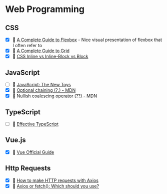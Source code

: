 # Web Programming
## CSS
- [x] 🔗 [A Complete Guide to Flexbox](https://css-tricks.com/snippets/css/a-guide-to-flexbox/) - Nice visual presentation of flexbox that I often refer to
- [x] 🔗 [A Complete Guide to Grid](https://css-tricks.com/snippets/css/complete-guide-grid/)
- [x] 🔗 [CSS Inline vs Inline-Block vs Block](https://www.samanthaming.com/pictorials/css-inline-vs-inlineblock-vs-block/)

## JavaScript
- [ ] 📘 [JavaScript: The New Toys](https://thenewtoys.dev/)
- [x] 🔗 [Optional chaining (?.) - MDN](https://developer.mozilla.org/en-US/docs/Web/JavaScript/Reference/Operators/Optional_chaining)
- [x] 🔗 [Nullish coalescing operator (??) - MDN](https://developer.mozilla.org/en-US/docs/Web/JavaScript/Reference/Operators/Nullish_coalescing_operator)

## TypeScript
- [ ] 📘 [Effective TypeScript](https://effectivetypescript.com/)

## Vue.js
- [x] 🔗 [Vue Official Guide](https://v3.vuejs.org/guide/introduction.html)

## Http Requests
- [x] 🔗 [How to make HTTP requests with Axios](https://blog.logrocket.com/how-to-make-http-requests-like-a-pro-with-axios)
- [x] 🔗 [Axios or fetch(): Which should you use?](https://blog.logrocket.com/axios-or-fetch-api/)
